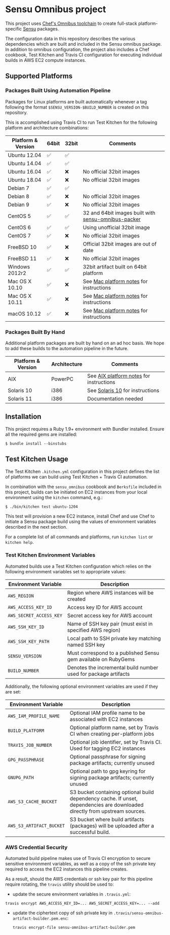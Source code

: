 Sensu Omnibus project
=====================
This project uses [Chef's Omnibus toolchain](https://github.com/chef/omnibus) to
create full-stack platform-specific [Sensu](https://sensuapp.org) packages.

The configuration data in this repository describes the various dependencies
which are built and included in the Sensu omnibus package. In addition to
omnibus configuration, the project also includes a Chef cookbook, Test
Kitchen and Travis CI configuration for executing individual builds in AWS EC2
compute instances.

## Supported Platforms

### Packages Built Using Automation Pipeline

Packages for Linux platforms are built automatically whenever a tag following
the format `$SENSU_VERSION-$BUILD_NUMBER` is created on this repository.

This is accomplished using Travis CI to run Test Kitchen for the following
platform and architecture combinations:

| Platform & Version | 64bit | 32bit | Comments                 |
|--------------------|-------|-------|--------------------------|
| Ubuntu 12.04       | ✅     | ✅     |                          |
| Ubuntu 14.04       | ✅     | ✅     |                          |
| Ubuntu 16.04       | ✅     | ❌     | No official 32bit images |
| Ubuntu 18.04       | ✅     | ❌     | No official 32bit images |
| Debian 7           | ✅     | ✅     |                          |
| Debian 8           | ✅     | ❌     | No official 32bit images |
| Debian 9           | ✅     | ❌     | No official 32bit images |
| CentOS 5           | ✅     | ✅     | 32 and 64bit images built with [sensu-omnibus-packer](https://github.com/sensu/sensu-omnibus-packer) |
| CentOS 6           | ✅     | ✅     | Using unofficial 32bit image |
| CentOS 7           | ✅     | ❌     | No official 32bit images |
| FreeBSD 10         | ✅     | ❌     | Official 32bit images are out of date |
| FreeBSD 11         | ✅     | ❌     | No official 32bit images |
| Windows 2012r2     | ✅     | ✅     | 32bit artifact built on 64bit platform |
| Mac OS X 10.10     | ✅     | ❌     | See [Mac platform notes](platform-docs/MAC_OS_X.md) for instructions |
| Mac OS X 10.11     | ✅     | ❌     | See [Mac platform notes](platform-docs/MAC_OS_X.md) for instructions |
| macOS 10.12        | ✅     | ❌     | See [Mac platform notes](platform-docs/MAC_OS_X.md) for instructions |

### Packages Built By Hand

Additional platform packages are built by hand on an ad hoc basis. We hope to
add these builds to the automation pipeline in the future.

| Platform & Version | Architecture | Comments                                                        |
|--------------------|--------------|-----------------------------------------------------------------|
| AIX                | PowerPC      | See [AIX platform notes](platform-docs/AIX.md) for instructions |
| Solaris 10         | i386         | See [Solaris 10](platform-docs/SOLARIS_10.md) for instructions  |
| Solaris 11         | i386         | Documentation needed                                            |

## Installation

This project requires a Ruby 1.9+ environment with Bundler installed. Ensure all
the required gems are installed:

```shell
$ bundle install --binstubs
```

## Test Kitchen Usage

The Test Kitchen `.kitchen.yml` configuration in this project defines the
list of platforms we can build using Test Kitchen + Travis CI automation.

In combination with the `sensu_omnibus` cookbook and `Berksfile` included in
this project, builds can be initiated on EC2 instances from your local
environment using the `kitchen` command, e.g.:

```shell
$ ./bin/kitchen test ubuntu-1204
```

This test will provision a new EC2 instance, install Chef and use Chef to
initiate a Sensu package build using the values of environment variables
described in the next section.

For a complete list of all commands and platforms, run `kitchen list` or
`kitchen help`.

### Test Kitchen Environment Variables

Automated builds use a Test Kitchen configuration which relies on the following
environment variables set to appropriate values:

| Environment Variable    | Description                                                     |
|-------------------------|-----------------------------------------------------------------|
| `AWS_REGION`            | Region where AWS instances will be created                      |
| `AWS_ACCESS_KEY_ID`     | Access key ID for AWS account                                   |
| `AWS_SECRET_ACCESS_KEY` | Secret access key for AWS account                               |
| `AWS_SSH_KEY_ID`        | Name of SSH key pair (must exist in specified AWS region)       |
| `AWS_SSH_KEY_PATH`      | Local path to SSH private key matching named SSH key            |
| `SENSU_VERSION`         | Must correspond to a published Sensu gem available on RubyGems  |
| `BUILD_NUMBER`          | Denotes the incremental build number used for package artifacts |

Additionally, the following optional environment variables are used if they are set:

| Environment Variable    | Description                                                                  |
|--------------------------|------------------------------------------------------------------------------|
| `AWS_IAM_PROFILE_NAME`   | Optional IAM profile name to be associated with EC2 instances                |
| `BUILD_PLATFORM`         | Optional platform name, set by Travis CI  when creating per-platform jobs    |
| `TRAVIS_JOB_NUMBER`      | Optional job identifier, set by Travis CI. Used for tagging EC2 instances    |
| `GPG_PASSPHRASE`         | Optional passphrase for signing package artifacts; currently unused          |
| `GNUPG_PATH`             | Optional path to gpg keyring for signing package artifacts; currently unused |
| `AWS_S3_CACHE_BUCKET`    | S3 bucket containing optional build dependency cache. If unset, dependencies are downloaded directly from upstream sources. |
| `AWS_S3_ARTIFACT_BUCKET` | S3 bucket where build artifacts (packages) will be uploaded after a successful build. |

### AWS Credential Security

Automated build pipeline makes use of Travis CI encryption to secure sensitive
environment variables, as well as a copy of the ssh private key required to
access the EC2 instances this pipeline creates.

As a result, should the AWS credentials or ssh key pair for this pipeline require
rotating, the `travis` utility should be used to:

* update the secure environment variables in `.travis.yml`:

 `travis encrypt AWS_ACCESS_KEY_ID=... AWS_SECRET_ACCESS_KEY=... --add`

* update the ciphertext copy of ssh private key in `.travis/sensu-omnibus-artifact-builder.pem.enc`:

  `travis encrypt-file sensu-omnibus-artifact-builder.pem`
